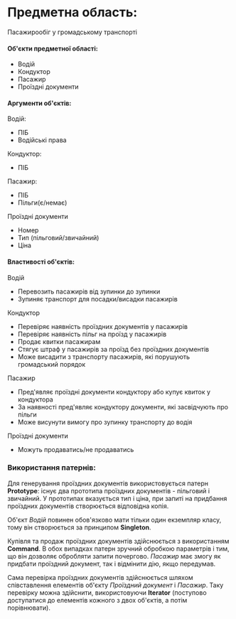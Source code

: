 # Предметна область: 
Пасажирообіг у громадському транспорті

#### Об'єкти предметної області:
  - Водій
  - Кондуктор
  - Пасажир
  - Проїздні документи

#### Аргументи об'єктів:
Водій:
  - ПІБ
  - Водійські права

Кондуктор:
  - ПІБ

Пасажир:
  - ПІБ
  - Пільги(є/немає)

Проїздні документи
  - Номер
  - Тип (пільговий/звичайний)
  - Ціна

#### Властивості об'єктів:
Водій
  - Перевозить пасажирів від зупинки до зупинки
  - Зупиняє транспорт для посадки/висадки пасажирів

Кондуктор
  - Перевіряє наявність проїздних документів у пасажирів
  - Перевіряє наявність пільг на проїзд у пасажирів
  - Продає квитки пасажирам
  - Стягує штраф у пасажирів за проїзд без проїздних документів
  - Може висадити з транспорту пасажирів, які порушують громадський порядок

Пасажир
  - Пред'являє проїздні документи кондуктору або купує квиток у кондуктора
  - За наявності пред'являє кондуктору документи, які засвідчують про пільги
  - Може висунути вимогу про зупинку транспорту до водія

Проїздні документи
  - Можуть продаватись/не продаватись

### Використання патернів:
Для генерування проїздних документів використовується патерн **Prototype**: існує два прототипа проїздних документів - пільговий і звичайний. У прототипах вказується тип і ціна, при запиті на придбання проїздних документів створюється відповідна копія.

Об'єкт *Водій* повинен обов'язково мати тільки один екземпляр класу, тому він створюється за принципом **Singleton**.

Купівля та продаж проїздних документів здійснюється з використанням **Command**. В обох випадках патерн зручний обробкою параметрів і тим, що він дозволяє обробляти запити почергово. *Пасажир* має змогу як придбати проїздний документ, так і відмінити дію, якщо передумав.

Сама перевірка проїздних документів здійснюється шляхом співставлення елементів об'єкту *Проїздний документ* і *Пасажир*. Таку перевірку можна здійснити, використовуючи **Iterator** (поступово доступатися до елементів кожного з двох об'єктів, а потім порівнювати).
